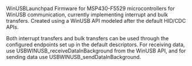 WinUSBLaunchpad
Firmware for MSP430-F5529 microcontrollers for WinUSB communication, currently implementing interrupt and bulk transfers. Created using a WinUSB API modeled after the default HID/CDC APIs.

Both interrupt transfers and bulk transfers can be used through the configured endpoints set up in the default descriptors. For receiving data, use USBWINUSB_receiveDataInBackground from the WinUSB API, and for sending data use USBWINUSB_sendDataInBackground.